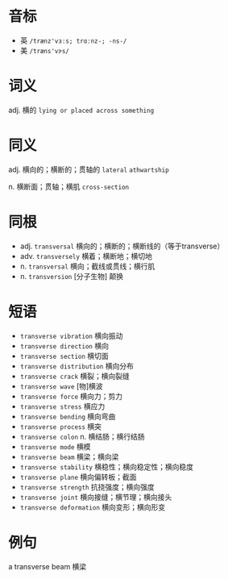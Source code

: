 # 音标

- 英 `/trænz'vɜːs; trɑːnz-; -ns-/`
- 美 `/træns'vɝs/`

# 词义

adj. 横的
`lying or placed across something`

# 同义

adj. 横向的；横断的；贯轴的
`lateral` `athwartship`

n. 横断面；贯轴；横肌
`cross-section`

# 同根

- adj. `transversal` 横向的；横断的；横断线的（等于transverse）
- adv. `transversely` 横着；横断地；横切地
- n. `transversal` 横向；截线或贯线；横行肌
- n. `transversion` [分子生物] 颠换

# 短语

- `transverse vibration` 横向振动
- `transverse direction` 横向
- `transverse section` 横切面
- `transverse distribution` 横向分布
- `transverse crack` 横裂；横向裂缝
- `transverse wave` [物]横波
- `transverse force` 横向力；剪力
- `transverse stress` 横应力
- `transverse bending` 横向弯曲
- `transverse process` 横突
- `transverse colon` n. 横结肠；横行结肠
- `transverse mode` 横模
- `transverse beam` 横梁；横向梁
- `transverse stability` 横稳性；横向稳定性；横向稳度
- `transverse plane` 横向偏转板；截面
- `transverse strength` 抗挠强度；横向强度
- `transverse joint` 横向接缝；横节理；横向接头
- `transverse deformation` 横向变形；横向形变

# 例句

a transverse beam
横梁


